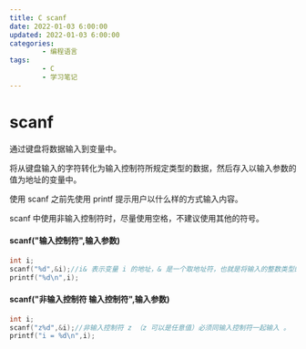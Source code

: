 ```yaml
---
title: C scanf
date: 2022-01-03 6:00:00
updated: 2022-01-03 6:00:00
categories:
        - 编程语言
tags:
        - C
        - 学习笔记
---
```


# scanf

通过键盘将数据输入到变量中。

将从键盘输入的字符转化为输入控制符所规定类型的数据，然后存入以输入参数的值为地址的变量中。

使用 scanf 之前先使用 printf 提示用户以什么样的方式输入内容。

scanf 中使用非输入控制符时，尽量使用空格，不建议使用其他的符号。

#### scanf("输入控制符",输入参数)

```c
int i;
scanf("%d",&i);//i& 表示变量 i 的地址，& 是一个取地址符，也就是将输入的整数类型的值放入到变量 i 中。
printf("%d\n",i);
```

#### scanf("非输入控制符 输入控制符",输入参数)

```c
int i;
scanf("z%d",&i);//非输入控制符 z （z 可以是任意值）必须同输入控制符一起输入 。
printf("i = %d\n",i);
```
